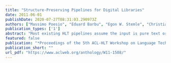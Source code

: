 ```yaml
---
title: "Structure-Preserving Pipelines for Digital Libraries"
date: 2011-06-01
publishDate: 2020-07-27T08:31:03.290973Z
authors: ["Massimo Poesio", "Eduard Barbu", "Egon W. Stemle", "Christian Girardi"]
publication_types: ['1']
abstract: "Most existing HLT pipelines assume the input is pure text or, at most, HTML and either ignore (logical) document structure or remove it. We argue that identifying the structure of documents is essential in digital library and other types of applications, and show that it is relatively straightforward to extend existing pipelines to achieve ones in which the structure of a document is preserved."
featured: false
publication: "*Proceedings of the 5th ACL-HLT Workshop on Language Technology for Cultural Heritage, Social Sciences, and Humanities (LaTeCH 2011)*"
publication_short: ""
url_pdf: "https://www.aclweb.org/anthology/W11-1508/"
---
```


